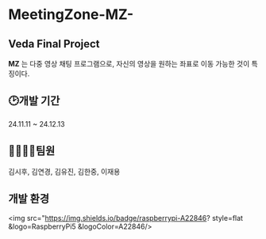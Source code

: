 # MeetingZone-MZ-

## Veda Final Project
**MZ** 는 다중 영상 채팅 프로그램으로, 자신의 영상을 원하는 좌표로 이동 가능한 것이 특징이다. 

  
## :clock2:개발 기간
24.11.11 ~ 24.12.13

  
## 👨‍👩‍👦‍👦팀원
김시후, 김연경, 김유진, 김한중, 이재용

  
## 개발 환경
<img src="https://img.shields.io/badge/raspberrypi-A22846?
          style=flat
          &logo=RaspberryPi5
          &logoColor=A22846/>
